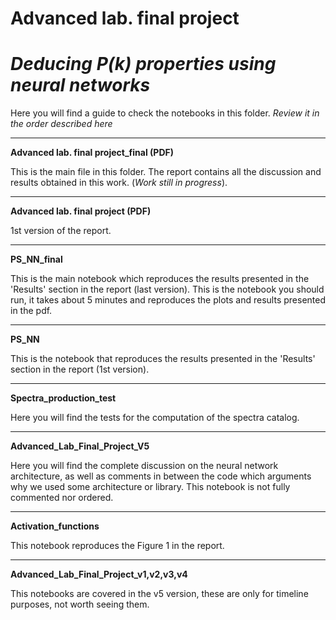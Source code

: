 # Advanced lab. final project
# ***Deducing $P(k)$ properties using neural networks***

Here you will find a guide to check the notebooks in this folder. 
*Review it in the order described here*

---

**Advanced lab. final project_final (PDF)**

This is the main file in this folder. The report contains all the discussion and results obtained in this work. (*Work still in progress*).

---

**Advanced lab. final project (PDF)**

1st version of the report.

---

**PS_NN_final**

This is the main notebook which reproduces the results presented in the 'Results' section in the report (last version). This is the notebook you should run, it takes about 5 minutes and reproduces the plots and results presented in the pdf.

---

**PS_NN**

This is the notebook that reproduces the results presented in the 'Results' section in the report (1st version). 

---

**Spectra_production_test**

Here you will find the tests for the computation of the spectra catalog.

---

**Advanced_Lab_Final_Project_V5**

Here you will find the complete discussion on the neural network architecture, as well as comments in between the code which arguments why we used some architecture or library. This notebook is not fully commented nor ordered.

---

**Activation_functions**

This notebook reproduces the Figure 1 in the report. 

---

**Advanced_Lab_Final_Project_v1,v2,v3,v4**

This notebooks are covered in the v5 version, these are only for timeline purposes, not worth seeing them. 
